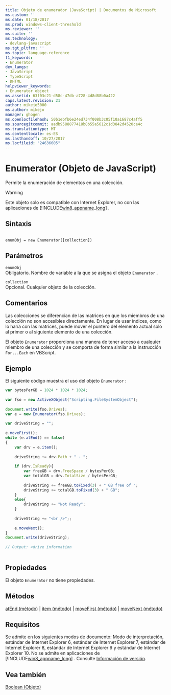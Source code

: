 ```yaml
---
title: Objeto de enumerador (JavaScript) | Documentos de Microsoft
ms.custom: ''
ms.date: 01/18/2017
ms.prod: windows-client-threshold
ms.reviewer: ''
ms.suite: ''
ms.technology:
- devlang-javascript
ms.tgt_pltfrm: ''
ms.topic: language-reference
f1_keywords:
- Enumerator
dev_langs:
- JavaScript
- TypeScript
- DHTML
helpviewer_keywords:
- Enumerator object
ms.assetid: 63f03c21-d58c-47db-a728-4d8d88b0a422
caps.latest.revision: 21
author: mikejo5000
ms.author: mikejo
manager: ghogen
ms.openlocfilehash: 50b1ebfb6e24ed734f008b3c05f10a1687c4aff5
ms.sourcegitcommit: aadb9588877418b8b55a5612c1d3842d4520ca4c
ms.translationtype: MT
ms.contentlocale: es-ES
ms.lasthandoff: 10/27/2017
ms.locfileid: "24636605"
---
```

# <a name="enumerator-object-javascript"></a>Enumerator (Objeto de JavaScript)
Permite la enumeración de elementos en una colección.  
  
> [!WARNING]
>  Este objeto solo es compatible con Internet Explorer, no con las aplicaciones de [!INCLUDE[win8_appname_long](../../javascript/includes/win8-appname-long-md.md)] .  
  
## <a name="syntax"></a>Sintaxis  
  
```  
  
enumObj = new Enumerator([collection])   
```  
  
## <a name="parameters"></a>Parámetros  
 `enumObj`  
 Obligatorio. Nombre de variable a la que se asigna el objeto `Enumerator` .  
  
 `collection`  
 Opcional. Cualquier objeto de la colección.  
  
## <a name="remarks"></a>Comentarios  
 Las colecciones se diferencian de las matrices en que los miembros de una colección no son accesibles directamente. En lugar de usar índices, como lo haría con las matrices, puede mover el puntero del elemento actual solo al primer o al siguiente elemento de una colección.  
  
 El objeto `Enumerator` proporciona una manera de tener acceso a cualquier miembro de una colección y se comporta de forma similar a la instrucción `For...Each` en VBScript.  
  
## <a name="example"></a>Ejemplo  
 El siguiente código muestra el uso del objeto `Enumerator` :  
  
```JavaScript  
var bytesPerGB = 1024 * 1024 * 1024;  
  
var fso = new ActiveXObject("Scripting.FileSystemObject");  
  
document.write(fso.Drives);  
var e = new Enumerator(fso.Drives);  
  
var driveString = "";  
  
e.moveFirst();  
while (e.atEnd() == false)  
{  
    var drv = e.item();  
  
    driveString += drv.Path + " - ";  
  
    if (drv.IsReady){  
        var freeGB = drv.FreeSpace / bytesPerGB;  
        var totalGB = drv.TotalSize / bytesPerGB;  
  
        driveString += freeGB.toFixed(3) + " GB free of ";  
        driveString += totalGB.toFixed(3) + " GB";  
    }  
    else{  
        driveString += "Not Ready";  
    }  
  
    driveString += "<br />";;  
  
    e.moveNext();  
}  
document.write(driveString);  
  
// Output: <drive information  
  
```  
  
## <a name="properties"></a>Propiedades  
 El objeto `Enumerator` no tiene propiedades.  
  
## <a name="methods"></a>Métodos  
 [atEnd (método)](../../javascript/reference/atend-method-enumerator-javascript.md) &#124; [item (método)](../../javascript/reference/item-method-enumerator-javascript.md) &#124; [moveFirst (método)](../../javascript/reference/movefirst-method-enumerator-javascript.md) &#124; [moveNext (método)](../../javascript/reference/movenext-method-enumerator-javascript.md)  
  
## <a name="requirements"></a>Requisitos  
 Se admite en los siguientes modos de documento: Modo de interpretación, estándar de Internet Explorer 6, estándar de Internet Explorer 7, estándar de Internet Explorer 8, estándar de Internet Explorer 9 y estándar de Internet Explorer 10. No se admite en aplicaciones de [!INCLUDE[win8_appname_long](../../javascript/includes/win8-appname-long-md.md)] . Consulte [Información de versión](../../javascript/reference/javascript-version-information.md).  
  
## <a name="see-also"></a>Vea también  
 [Boolean (Objeto)](../../javascript/reference/boolean-object-javascript.md)